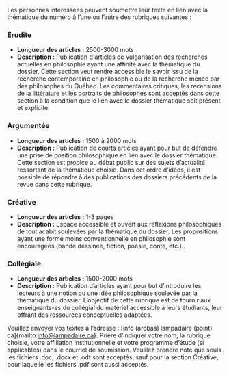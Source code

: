 Les personnes intéressées peuvent soumettre leur texte en lien avec la thématique du numéro à l’une ou l’autre des rubriques suivantes :

### Érudite
- **Longueur des articles :** 2500-3000 mots
- **Description :** Publication d'articles de vulgarisation des recherches actuelles en philosophie ayant une affinité avec la thématique du dossier. Cette section veut rendre accessible le savoir issu de la recherche contemporaine en philosophie ou de la recherche menée par des philosophes du Québec. Les commentaires critiques, les recensions de la littérature et les portraits de philosophes sont acceptés dans cette section à la condition que le lien avec le dossier thématique soit présent et explicite. 

### Argumentée

- **Longueur des articles :** 1500 à 2000 mots
- **Description :** Publication de courts articles ayant pour but de défendre une prise de position philosophique en lien avec le dossier thématique. Cette section est propice au débat public sur des sujets d’actualité ressortant de la thématique choisie. Dans cet ordre d’idées, il est possible de répondre à des publications des dossiers précédents de la revue dans cette rubrique. 

### Créative
- **Longueur des articles :** 1-3 pages
- **Description :** Espace accessible et ouvert aux réflexions philosophiques de tout acabit soulevées par la thématique du dossier. Les propositions ayant une forme moins conventionnelle en philosophie sont encouragées (bande dessinée, fiction, poésie, conte, etc.).. 

### Collégiale
- **Longueur des articles :** 1500-2000 mots
- **Description :** Publication d’articles ayant pour but d’introduire les lecteurs à une notion ou une idée philosophique soulevée par la thématique du dossier. L’objectif de cette rubrique est de fournir aux enseignants-es du collégial du matériel accessible à leurs étudiants, leur offrant des ressources conceptuelles adaptées.

Veuillez envoyer vos textes à l’adresse : [info (arobas) lampadaire (point) ca]{mailto:info@lampadaire.ca}. Prière d’indiquer votre nom, la rubrique choisie, votre affiliation institutionnelle et votre programme d’étude (si applicables) dans le courriel de soumission. Veuillez prendre note que seuls les fichiers .doc, .docx et .odt sont acceptés, sauf pour la section Créative, pour laquelle les fichiers .pdf sont aussi acceptés.